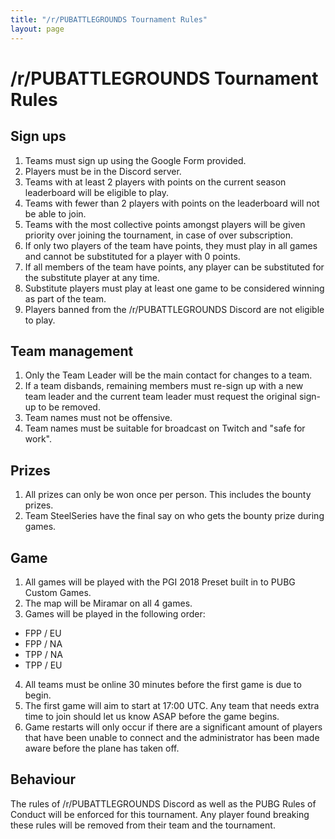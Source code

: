 ```yaml
---
title: "/r/PUBATTLEGROUNDS Tournament Rules"
layout: page
---
```


# /r/PUBATTLEGROUNDS Tournament Rules
## Sign ups
1. Teams must sign up using the Google Form provided.
2. Players must be in the Discord server. 
3. Teams with at least 2 players with points on the current season leaderboard will be eligible to play.
4. Teams with fewer than 2 players with points on the leaderboard will not be able to join.
5. Teams with the most collective points amongst players will be given priority over joining the tournament, in case of over subscription.
6. If only two players of the team have points, they must play in all games and cannot be substituted for a player with 0 points.
7. If all members of the team have points, any player can be substituted for the substitute player at any time.
8. Substitute players must play at least one game to be considered winning as part of the team.
9. Players banned from the /r/PUBATTLEGROUNDS Discord are not eligible to play.

## Team management
1. Only the Team Leader will be the main contact for changes to a team. 
2. If a team disbands, remaining members must re-sign up with a new team leader and the current team leader must request the original sign-up to be removed.
3. Team names must not be offensive.
4. Team names must be suitable for broadcast on Twitch and "safe for work".

## Prizes
1. All prizes can only be won once per person. This includes the bounty prizes.
2. Team SteelSeries have the final say on who gets the bounty prize during games.

## Game
1. All games will be played with the PGI 2018 Preset built in to PUBG Custom Games.
2. The map will be Miramar on all 4 games.
3. Games will be played in the following order:
* FPP / EU
* FPP / NA
* TPP / NA
* TPP / EU
4. All teams must be online 30 minutes before the first game is due to begin.
5. The first game will aim to start at 17:00 UTC. Any team that needs extra time to join should let us know ASAP before the game begins. 
6. Game restarts will only occur if there are a significant amount of players that have been unable to connect and the administrator has been made aware before the plane has taken off.

## Behaviour
The rules of /r/PUBATTLEGROUNDS Discord as well as the PUBG Rules of Conduct will be enforced for this tournament. Any player found breaking these rules will be removed from their team and the tournament.